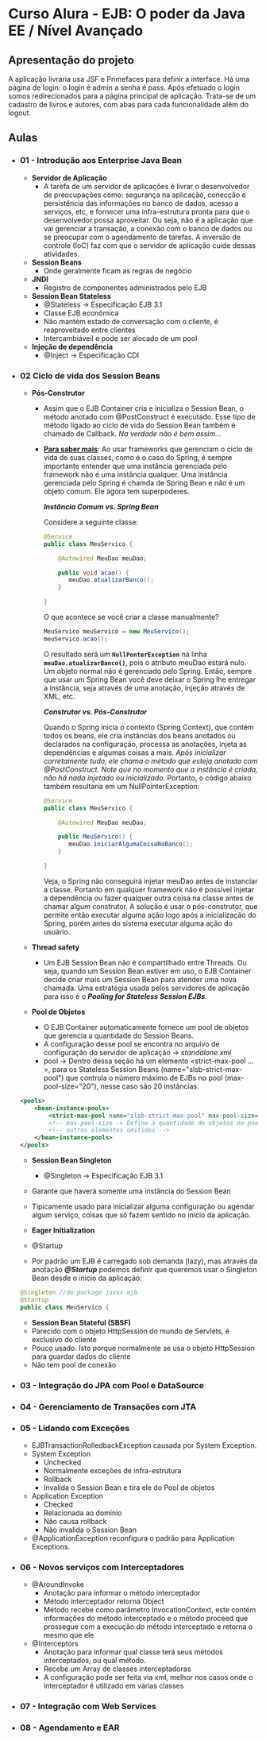 # Curso Alura - EJB: O poder da Java EE / Nível Avançado

## Apresentação do projeto

A aplicação livraria usa JSF e Primefaces para definir a interface. 
Há uma página de login: o login é admin a senha é pass. 
Após efetuado o login somos redirecionados para a página principal de aplicação. 
Trata-se de um cadastro de livros e autores, com abas para cada funcionalidade além do logout. 

## Aulas ##

- ### 01 - Introdução aos Enterprise Java Bean ###
    * **Servidor de Aplicação**
       * A tarefa de um servidor de aplicações é livrar o desenvolvedor de preocupações como: segurança na aplicação, conecção e persistência das informações no banco de dados, acesso a serviços, etc, e fornecer uma infra-estrutura pronta para que o desenvolvedor possa aproveitar. Ou seja, não é a aplicação que vai gerenciar a transação, a conexão com o banco de dados ou se preocupar com o agendamento de tarefas. A inversão de controle (IoC) faz com que o servidor de aplicação cuide dessas atividades.
   * **Session Beans**
      * Onde geralmente ficam as regras de negócio
   * **JNDI**
      * Registro de componentes administrados pelo EJB
   * **Session Bean Stateless**
      * @Stateless -> Especificação EJB 3.1
      * Classe EJB econômica
      * Não mantém estado de conversação com o cliente, é reaproveitado entre clientes
      * Intercambiáveil e pode ser alocado de um pool
   * **Injeção de dependência**
      * @Inject -> Especificação CDI
      
      
      
- ### 02 Ciclo de vida dos Session Beans ###

   * **Pós-Construtor**
      * Assim que o EJB Container cria e inicializa o Session Bean, o método anotado com @PostConstruct é executado. Esse tipo de método ligado ao ciclo de vida do Session Bean também é chamado de Callback. _Na verdade não é bem assim..._
      * [**Para saber mais**](https://pt.stackoverflow.com/questions/58403/qual-a-diferen%C3%A7a-entre-postconstruct-e-o-construtor):
         Ao usar frameworks que gerenciam o ciclo de vida de suas classes, como é o caso do Spring, 
         é sempre importante entender que uma instância gerenciada pelo framework não é uma instância qualquer.
         Uma instância gerenciada pelo Spring é chamda de Spring Bean e não é um objeto comum. Ele agora tem superpoderes.
         
         ***Instância Comum vs. Spring Bean***
         
         Considere a seguinte classe:
         
         ```java
         @Service
         public class MeuServico {

             @Autowired MeuDao meuDao;

             public void acao() {
                meuDao.atualizarBanco();
             }

         }
         ```
         
         O que acontece se você criar a classe manualmente?
         
         ```java
         MeuServico meuServico = new MeuServico();
         meuServico.acao();
         ```
         
         O resultado será um **```NullPonterException```** na linha **```meuDao.atualizarBanco()```**, pois o atributo meuDao estará nulo.
         Um objeto normal não é gerenciado pelo Spring.
         Então, sempre que usar um Spring Bean você deve deixar o Spring lhe entregar a instância, 
         seja através de uma anotação, injeção através de XML, etc.
         
         ***Construtor vs. Pós-Construtor***
         
         Quando o Spring inicia o contexto (Spring Context), que contém todos os beans, 
         ele cria instâncias dos beans anotados ou declarados na configuração, processa as anotações, injeta as dependências e algumas coisas a mais.
         _Após inicializar corretamente tudo, ele chama o método que esteja anotado com @PostConstruct.
         Note que no momento que a instância é criada, não há nada injetado ou inicializado_.
         Portanto, o código abaixo também resultaria em um NullPointerException:
	      
         ```java
         @Service
         public class MeuServico {

             @Autowired MeuDao meuDao;

             public MeuServico() {
                meuDao.iniciarAlgumaCoisaNoBanco();
             }

         }
         ```
         Veja, o Spring não conseguirá injetar meuDao antes de instanciar a classe. 
         Portanto em qualquer framework não é possível injetar a dependência 
         ou fazer qualquer outra coisa na classe antes de chamar algum construtor.
         A solução é usar o pós-construtor, que permite então executar alguma ação logo após a inicialização do Spring, 
         porém antes do sistema executar alguma ação do usuário.

   * **Thread safety**
		* Um EJB Session Bean não é compartilhado entre Threads. Ou seja, quando um Session Bean estiver em uso, o EJB Container decide criar mais um Session Bean para atender uma nova chamada. Uma estratégia usada pelos servidores de aplicação para isso é o ***Pooling for Stateless Session EJBs***.
      
   * **Pool de Objetos**
      * O EJB Container automaticamente fornece um pool de objetos que gerencia a quantidade do Session Beans.
      * A configuração desse pool se encontra no arquivo de configuração do servidor de aplicação -> _standalone.xml_
      * pool -> Dentro dessa seção há um elemento <strict-max-pool ... >, para os Stateless Session Beans (name="slsb-strict-max-pool") que controla o número máximo de EJBs no pool (max-pool-size="20"), nesse caso são 20 instâncias.
	```xml
	<pools>
		<bean-instance-pools>
			<strict-max-pool name="slsb-strict-max-pool" max-pool-size="20" instance-acquisition-timeout="5" instance-acquisition-timeout-unit="MINUTES"/>
			<!-- max-pool-size -> Define a quantidade de objetos no pool -->
			<!-- outros elementos omitidos -->
		</bean-instance-pools>
	</pools>
	```
	
   * **Session Bean Singleton**
     	* @Singleton -> Especificação EJB 3.1
	* Garante que haverá somente uma instância do Session Bean
   	* Tipicamente usado para inicializar alguma configuração ou agendar algum serviço, coisas que só fazem sentido no início da aplicação.
	
   * **Eager Initialization**   
   	* @Startup
	* Por padrão um EJB é carregado sob demanda (lazy), mas através da anotação ***@Startup*** podemos definir que queremos usar o Singleton Bean desde o início da aplicação:
	
	```java
	@Singleton //do package javax.ejb
	@Startup
	public class MeuServico {
	```
	
   * **Session Bean Stateful (SBSF)**
   	* Parecido com o objeto HttpSession do mundo de Servlets, é exclusivo do cliente
	* Pouco usado. Isto porque normalmente se usa o objeto HttpSession para guardar dados do cliente 
   	* Não tem pool de conexão


- ### 03 - Integração do JPA com Pool e DataSource ###

- ### 04 - Gerenciamento de Transações com JTA ###

- ###  05 - Lidando com Exceções ###

  * EJBTransactionRolledbackException causada por System Exception.
  * System Exception
     * Unchecked
     * Normalmente exceções de infra-estrutura
     * Rollback
     * Invalida o Session Bean e tira ele do Pool de objetos
   * Application Exception
     * Checked
     * Relacionada ao domínio
     * Não causa rollback
     * Não invalida o Session Bean
   * @ApplicationException reconfigura o padrão para Application Exceptions.

- ### 06 - Novos serviços com Interceptadores ###

   * @AroundInvoke
     * Anotação para informar o método interceptador
     * Método interceptador retorna Object
     * Método recebe como parâmetro InvocationContext, este contém informações do método interceptado e o método proceed que prossegue com a execução do método interceptado e retorna o mesmo que ele
   * @Interceptors
     * Anotação para informar qual classe terá seus métodos interceptados, ou qual método.
     * Recebe um Array de classes interceptadoras
     * A configuração pode ser feita via xml, melhor nos casos onde o interceptador é utilizado em várias classes

- ### 07 - Integração com Web Services ###

- ### 08 - Agendamento e EAR ###
